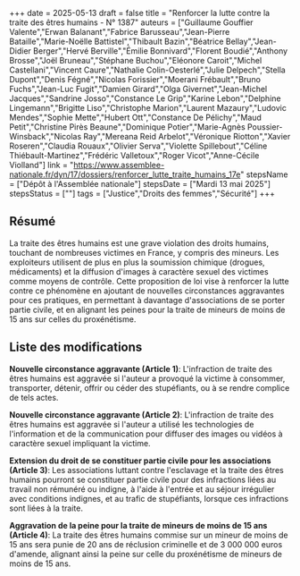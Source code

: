 +++
date = 2025-05-13
draft = false
title = "Renforcer la lutte contre la traite des êtres humains - N° 1387"
auteurs = ["Guillaume Gouffier Valente","Erwan Balanant","Fabrice Barusseau","Jean-Pierre Bataille","Marie-Noëlle Battistel","Thibault Bazin","Béatrice Bellay","Jean-Didier Berger","Hervé Berville","Émilie Bonnivard","Florent Boudié","Anthony Brosse","Joël Bruneau","Stéphane Buchou","Eléonore Caroit","Michel Castellani","Vincent Caure","Nathalie Colin-Oesterlé","Julie Delpech","Stella Dupont","Denis Fégné","Nicolas Forissier","Moerani Frébault","Bruno Fuchs","Jean-Luc Fugit","Damien Girard","Olga Givernet","Jean-Michel Jacques","Sandrine Josso","Constance Le Grip","Karine Lebon","Delphine Lingemann","Brigitte Liso","Christophe Marion","Laurent Mazaury","Ludovic Mendes","Sophie Mette","Hubert Ott","Constance De Pélichy","Maud Petit","Christine Pirès Beaune","Dominique Potier","Marie-Agnès Poussier-Winsback","Nicolas Ray","Mereana Reid Arbelot","Véronique Riotton","Xavier Roseren","Claudia Rouaux","Olivier Serva","Violette Spillebout","Céline Thiébault-Martinez","Frédéric Valletoux","Roger Vicot","Anne-Cécile Violland"]
link = "https://www.assemblee-nationale.fr/dyn/17/dossiers/renforcer_lutte_traite_humains_17e"
stepsName = ["Dépôt à l'Assemblée nationale"]
stepsDate = ["Mardi 13 mai 2025"]
stepsStatus = [""]
tags = ["Justice","Droits des femmes","Sécurité"]
+++

## Résumé

La traite des êtres humains est une grave violation des droits humains, touchant de nombreuses victimes en France, y compris des mineurs. Les exploiteurs utilisent de plus en plus la soumission chimique (drogues, médicaments) et la diffusion d'images à caractère sexuel des victimes comme moyens de contrôle. Cette proposition de loi vise à renforcer la lutte contre ce phénomène en ajoutant de nouvelles circonstances aggravantes pour ces pratiques, en permettant à davantage d'associations de se porter partie civile, et en alignant les peines pour la traite de mineurs de moins de 15 ans sur celles du proxénétisme.

## Liste des modifications

**Nouvelle circonstance aggravante (Article 1)**: L'infraction de traite des êtres humains est aggravée si l'auteur a provoqué la victime à consommer, transporter, détenir, offrir ou céder des stupéfiants, ou à se rendre complice de tels actes.

**Nouvelle circonstance aggravante (Article 2)**: L'infraction de traite des êtres humains est aggravée si l'auteur a utilisé les technologies de l'information et de la communication pour diffuser des images ou vidéos à caractère sexuel impliquant la victime.

**Extension du droit de se constituer partie civile pour les associations (Article 3)**: Les associations luttant contre l'esclavage et la traite des êtres humains pourront se constituer partie civile pour des infractions liées au travail non rémunéré ou indigne, à l'aide à l'entrée et au séjour irrégulier avec conditions indignes, et au trafic de stupéfiants, lorsque ces infractions sont liées à la traite.

**Aggravation de la peine pour la traite de mineurs de moins de 15 ans (Article 4)**: La traite des êtres humains commise sur un mineur de moins de 15 ans sera punie de 20 ans de réclusion criminelle et de 3 000 000 euros d'amende, alignant ainsi la peine sur celle du proxénétisme de mineurs de moins de 15 ans.
